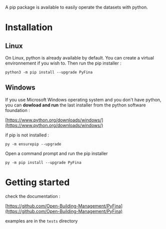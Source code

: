 A pip package is available to easily operate the datasets with python.

# Installation

## Linux

On Linux, python is already available by default. You can create a virtual environnement if you wish to. Then run the pip installer :

```
python3 -m pip install --upgrade PyFina
```

## Windows

If you use Microsoft Windows operating system and you don't have python, you can **dowload and run** the last installer from the python software foundation :

[https://www.python.org/downloads/windows/](https://www.python.org/downloads/windows/)

if pip is not installed :
```
py -m ensurepip --upgrade
```

Open a command prompt and run the pip installer
```
py -m pip install --upgrade PyFina
```

# Getting started

check the documentation :

[https://github.com/Open-Building-Management/PyFina](https://github.com/Open-Building-Management/PyFina)

examples are in the `tests` directory 

